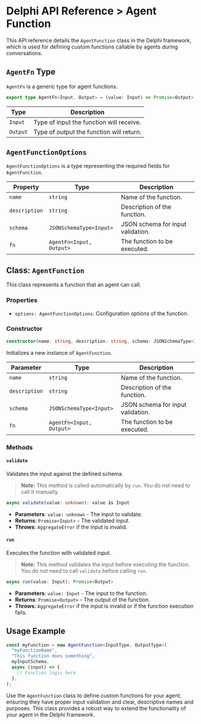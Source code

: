 # Delphi API Reference > Agent Function

This API reference details the `AgentFunction` class in the Delphi framework,
which is used for defining custom functions callable by agents during
conversations.

## `AgentFn` Type

`AgentFn` is a generic type for agent functions.

```typescript
export type AgentFn<Input, Output> = (value: Input) => Promise<Output>;
```

| Type     | Description                              |
| -------- | ---------------------------------------- |
| `Input`  | Type of input the function will receive. |
| `Output` | Type of output the function will return. |

## `AgentFunctionOptions`

`AgentFunctionOptions` is a type representing the required fields for
`AgentFunction`.

| Property      | Type                     | Description                       |
| ------------- | ------------------------ | --------------------------------- |
| `name`        | `string`                 | Name of the function.             |
| `description` | `string`                 | Description of the function.      |
| `schema`      | `JSONSchemaType<Input>`  | JSON schema for input validation. |
| `fn`          | `AgentFn<Input, Output>` | The function to be executed.      |

## Class: `AgentFunction`

This class represents a function that an agent can call.

### Properties

- `options: AgentFunctionOptions`: Configuration options of the function.

### Constructor

```typescript
constructor(name: string, description: string, schema: JSONSchemaType<Input>, fn: AgentFn<Input, Output>)
```

Initializes a new instance of `AgentFunction`.

| Parameter     | Type                     | Description                       |
| ------------- | ------------------------ | --------------------------------- |
| `name`        | `string`                 | Name of the function.             |
| `description` | `string`                 | Description of the function.      |
| `schema`      | `JSONSchemaType<Input>`  | JSON schema for input validation. |
| `fn`          | `AgentFn<Input, Output>` | The function to be executed.      |

### Methods

#### `validate`

Validates the input against the defined schema.

> **Note:** This method is called automatically by `run`. You do not need to
> call it manually.

```typescript
async validate(value: unknown): value is Input
```

- **Parameters**: `value: unknown` - The input to validate.
- **Returns**: `Promise<Input>` - The validated input.
- **Throws**: `AggregateError` if the input is invalid.

#### `run`

Executes the function with validated input.

> **Note:** This method validates the input before executing the function. You
> do not need to call `validate` before calling `run`.

```typescript
async run(value: Input): Promise<Output>
```

- **Parameters**: `value: Input` - The input to the function.
- **Returns**: `Promise<Output>` - The output of the function.
- **Throws**: `AggregateError` if the input is invalid or if the function
  execution fails.

## Usage Example

```typescript
const myFunction = new AgentFunction<InputType, OutputType>(
  "myFunctionName",
  "This function does something",
  myInputSchema,
  async (input) => {
    // Function logic here
  },
);
```

Use the `AgentFunction` class to define custom functions for your agent,
ensuring they have proper input validation and clear, descriptive names and
purposes. This class provides a robust way to extend the functionality of your
agent in the Delphi framework.
